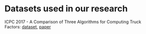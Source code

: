 # Datasets used in our research

ICPC 2017 - A Comparison of Three Algorithms for Computing Truck Factors:
[dataset](https://github.com/aserg-ufmg/datasets/tree/master/2017-icpc), [paper](http://homepages.dcc.ufmg.br/~mtov/pub/2017-icpc.pdf)
